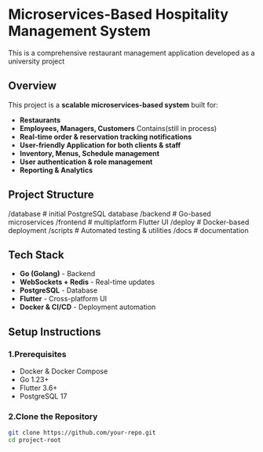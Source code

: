 # Microservices-Based Hospitality Management System
This is a comprehensive restaurant management application developed as a university project

## Overview
This project is a **scalable microservices-based system** built for:
- **Restaurants**
- **Employees, Managers, Customers**
Contains(still in process)
- **Real-time order & reservation tracking notifications**
- **User-friendly Application for both clients & staff**
- **Inventory, Menus, Schedule management**
- **User authentication & role management** 
- **Reporting & Analytics**

## Project Structure
/database # initial PostgreSQL database
/backend # Go-based microservices
/frontend # multiplatform Flutter UI 
/deploy # Docker-based deployment
/scripts # Automated testing & utilities 
/docs # documentation

## Tech Stack
- **Go (Golang)** - Backend
- **WebSockets + Redis** - Real-time updates
- **PostgreSQL** - Database
- **Flutter** - Cross-platform UI
- **Docker & CI/CD** - Deployment automation

## Setup Instructions
### 1.**Prerequisites**
- Docker & Docker Compose
- Go 1.23+
- Flutter 3.6+
- PostgreSQL 17

### **2.Clone the Repository**
```sh
git clone https://github.com/your-repo.git
cd project-root
